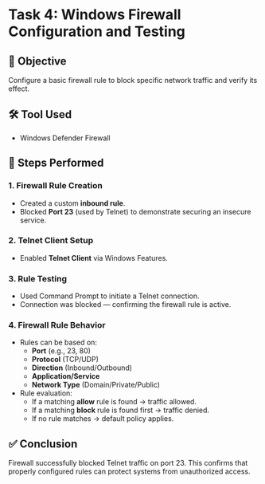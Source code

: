 # Task 4: Windows Firewall Configuration and Testing

## 🎯 Objective
Configure a basic firewall rule to block specific network traffic and verify its effect.

## 🛠 Tool Used
- Windows Defender Firewall

## 🔧 Steps Performed

### 1. Firewall Rule Creation
- Created a custom **inbound rule**.
- Blocked **Port 23** (used by Telnet) to demonstrate securing an insecure service.

### 2. Telnet Client Setup
- Enabled **Telnet Client** via Windows Features.

### 3. Rule Testing
- Used Command Prompt to initiate a Telnet connection.
- Connection was blocked — confirming the firewall rule is active.

### 4. Firewall Rule Behavior
- Rules can be based on:
  - **Port** (e.g., 23, 80)
  - **Protocol** (TCP/UDP)
  - **Direction** (Inbound/Outbound)
  - **Application/Service**
  - **Network Type** (Domain/Private/Public)
- Rule evaluation:
  - If a matching **allow** rule is found → traffic allowed.
  - If a matching **block** rule is found first → traffic denied.
  - If no rule matches → default policy applies.

## ✅ Conclusion
Firewall successfully blocked Telnet traffic on port 23. This confirms that properly configured rules can protect systems from unauthorized access.
